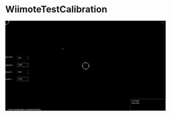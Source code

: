 # WiimoteTestCalibration

![Gun Calibration Image](https://raw.githubusercontent.com/Ryochan7/WiimoteTestCalibration/master/gun_calibration_demo_20240424.png)
